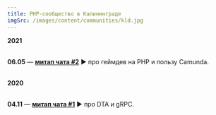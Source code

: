 ```yaml
---
title: PHP-сообщество в Калининграде
imgSrc: /images/content/communities/kld.jpg
---
```


**2021**<br><br>

**06.05** — **[митап чата #2](https://youtu.be/FVU_MXplFzM)** ▶️ про геймдев на PHP и пользу Camunda.

<br>**2020**<br><br>

**04.11** — **[митап чата #1](https://youtu.be/hju2dlEpk2s)** ▶️ про DTA и gRPC.

